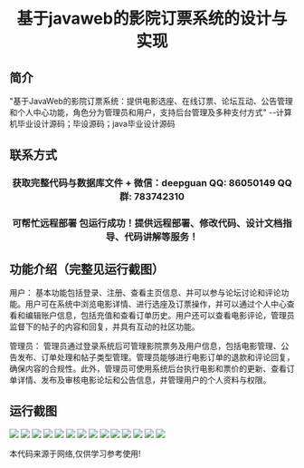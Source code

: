 <p><h1 align="center">基于javaweb的影院订票系统的设计与实现</h1></p>

## 简介
"基于JavaWeb的影院订票系统：提供电影选座、在线订票、论坛互动、公告管理和个人中心功能，角色分为管理员和用户，支持后台管理及多种支付方式"    --计算机毕业设计源码；毕设源码；java毕业设计源码


## 联系方式
<p><h3 align="center">获取完整代码与数据库文件 + 微信：deepguan QQ: 86050149 QQ群: 783742310</h3></p>
<p><h3 align="center">可帮忙远程部署 包运行成功！提供远程部署、修改代码、设计文档指导、代码讲解等服务！</h3></p>

## 功能介绍（完整见运行截图）
用户： 基本功能包括登录、注册、查看主页信息、并可以参与论坛讨论和评论功能。用户可在系统中浏览电影详情、进行选座及订票操作，并可以通过个人中心查看和编辑账户信息，包括充值和查看订单历史。用户还可以查看电影评论，管理员监督下的帖子的内容和回复，并具有互动的社区功能。

管理员： 管理员通过登录系统后可管理影院票务及用户信息，包括电影管理、公告发布、订单处理和帖子类型管理。管理员能够进行电影订单的退款和评论回复，确保内容的合规性。此外，管理员可使用系统后台执行电影和票价的更新、查看订单详情、发布及审核电影论坛和公告信息，并管理用户的个人资料与权限。


## 运行截图
![](img/001.jpg)
![](img/002.jpg)
![](img/003.jpg)
![](img/004.jpg)
![](img/005.jpg)
![](img/006.jpg)
![](img/007.jpg)
![](img/008.jpg)
![](img/009.jpg)
![](img/010.jpg)
![](img/011.jpg)
![](img/012.jpg)
![](img/013.jpg)
![](img/014.jpg)

<p>本代码来源于网络,仅供学习参考使用!</p>
